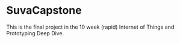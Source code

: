 # SuvaCapstone
This is the final project in the 10 week (rapid) Internet of Things and Prototyping Deep Dive.
